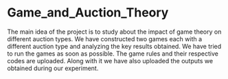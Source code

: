 # Game_and_Auction_Theory
The main idea of the project is to study about the impact of game theory on different auction types. 
We have constructed two games each with a different auction type and analyzing the key results obtained.
We have tried to run the games as soon as possible.
The game rules and their respective codes are uploaded. Along with it we have also uploaded the outputs we obtained during our experiment.
